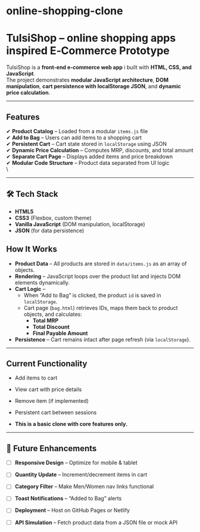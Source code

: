 # online-shopping-clone
# TulsiShop –  online shopping apps inspired E‑Commerce Prototype


TulsiShop is a **front-end e‑commerce web app** i built with **HTML, CSS, and JavaScript**.  
The project demonstrates **modular JavaScript architecture**, **DOM manipulation**, **cart persistence with localStorage JSON**, and **dynamic price calculation**.

---

## Features
✔ **Product Catalog** – Loaded from a modular `items.js` file  
✔ **Add to Bag** – Users can add items to a shopping cart  
✔ **Persistent Cart** – Cart state stored in `localStorage` using JSON  
✔ **Dynamic Price Calculation** – Computes MRP, discounts, and total amount  
✔ **Separate Cart Page** – Displays added items and price breakdown  
✔ **Modular Code Structure** – Product data separated from UI logic  
\

---

## 🛠 Tech Stack
- **HTML5**
- **CSS3** (Flexbox, custom theme)
- **Vanilla JavaScript** (DOM manipulation, localStorage)
- **JSON** (for data persistence)


## How It Works
- **Product Data** – All products are stored in `data/items.js` as an array of objects.
- **Rendering** – JavaScript loops over the product list and injects DOM elements dynamically.
- **Cart Logic** –  
  - When “Add to Bag” is clicked, the product `id` is saved in `localStorage`.
  - Cart page (`bag.html`) retrieves IDs, maps them back to product objects, and calculates:
    - **Total MRP**
    - **Total Discount**
    - **Final Payable Amount**
- **Persistence** – Cart remains intact after page refresh (via `localStorage`).

---

## Current Functionality
- Add items to cart
- View cart with price details
- Remove item (if implemented)
- Persistent cart between sessions

- **This is a basic clone with core features only.**
---

## 🔮 Future Enhancements
- [ ] **Responsive Design** – Optimize for mobile & tablet
- [ ] **Quantity Update** – Increment/decrement items in cart
- [ ] **Category Filter** – Make Men/Women nav links functional
- [ ] **Toast Notifications** – “Added to Bag” alerts
- [ ] **Deployment** – Host on GitHub Pages or Netlify
- [ ] **API Simulation** – Fetch product data from a JSON file or mock API



